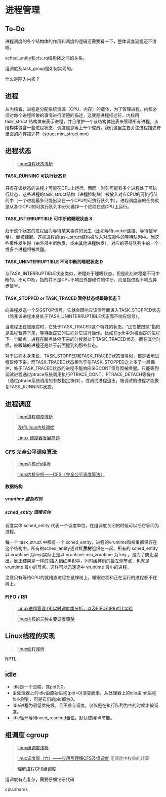 # 进程管理

## To-Do

进程调度的各个结构体的作用和调度的逻辑还需要看一下，整体调度流程还不清晰。

sched_entity和cfs_rq结构体之间的关系。

组调度及task_group是如何实现的。

什么是陷入内核？



## 进程

从内核看，进程是分配系统资源（CPU、内存）的载体，为了管理进程，内核必须对每个进程所做的事情进行清楚的描述，这就是进程描述符，内核用 task_struct 结构体来表示进程，并且维护一个该结构体链表来管理所有进程。该结构体包含一些进程状态、调度信息等上千个成员，我们这里主要关注进程描述符里面的内存描述符（struct mm_struct mm）



## 进程状态

> [linux进程状态浅析](https://blog.csdn.net/ctthuangcheng/article/details/8914444)

#### TASK_RUNNING 可执行状态 R

​		只有在该状态的进程才可能在CPU上运行。而同一时刻可能有多个进程处于可执行状态，这些进程的task_struct结构（进程控制块）被放入对应CPU的可执行队列中（一个进程最多只能出现在一个CPU的可执行队列中）。进程调度器的任务就是从各个CPU的可执行队列中分别选择一个进程在该CPU上运行。

#### TASK_INTERRUPTIBLE 可中断的睡眠状态 S

​		处于这个状态的进程因为等待某某事件的发生（比如等待socket连接、等待信号量），而被挂起。这些进程的task_struct结构被放入对应事件的等待队列中。当这些事件发生时（由外部中断触发、或由其他进程触发），对应的等待队列中的一个或多个进程将被唤醒。

#### TASK_UNINTERRUPTIBLE 不可中断的睡眠状态 D

​		与TASK_INTERRUPTIBLE状态类似，进程处于睡眠状态，但是此刻进程是不可中断的。不可中断，指的并不是CPU不响应外部硬件的中断，而是指进程不响应异步信号。

#### TASK_STOPPED or TASK_TRACED 暂停状态或跟踪状态 T

​		向进程发送一个SIGSTOP信号，它就会因响应该信号而进入TASK_STOPPED状态（除非该进程本身处于TASK_UNINTERRUPTIBLE状态而不响应信号）。

​		当进程正在被跟踪时，它处于TASK_TRACED这个特殊的状态。“正在被跟踪”指的是进程暂停下来，等待跟踪它的进程对它进行操作。比如在gdb中对被跟踪的进程下一个断点，进程在断点处停下来的时候就处于TASK_TRACED状态。而在其他时候，被跟踪的进程还是处于前面提到的那些状态。

​		对于进程本身来说，TASK_STOPPED和TASK_TRACED状态很类似，都是表示进程暂停下来。而TASK_TRACED状态相当于在TASK_STOPPED之上多了一层保护，处于TASK_TRACED状态的进程不能响应SIGCONT信号而被唤醒。只能等到调试进程通过ptrace系统调用执行PTRACE_CONT、PTRACE_DETACH等操作（通过ptrace系统调用的参数指定操作），或调试进程退出，被调试的进程才能恢复TASK_RUNNING状态。



## 进程调度

> [linux进程调度浅析](https://blog.csdn.net/ctthuangcheng/article/details/8914309)
>
> [浅析Linux内核调度](https://www.cnblogs.com/wangzahngjun/p/4911432.html)
>
> [Linux 调度器发展简述](https://www.ibm.com/developerworks/cn/linux/l-cn-scheduler/)

### CFS 完全公平调度算法

> [linux内核cfs浅析](https://blog.csdn.net/ctthuangcheng/article/details/8916071)
>
> [linux内核分析——CFS（完全公平调度算法）](https://www.cnblogs.com/tianguiyu/articles/6091378.html)

#### 数据结构

##### vruntime 虚拟时钟

##### sched_entity 调度实体

调度实体 sched_entity 代表一个调度单位，在组调度关闭的时候可以把它等同为进程。

每一个 task_struct 中都有一个 sched_entity，进程的vruntime和权重都保存在这个结构中。所有的sched_entity通过**红黑树**组织在一起。所有的 sched_entity 以 vruntime 为key(实际上是以 vruntime-min_vruntime 为 key ，是为了防止溢出，反正结果是一样的)插入到红黑树中，同时缓存树的最左侧节点，也就是 vruntime 最小的节点，这样可以迅速选中 vruntime 最小的进程。

注意只有等待CPU的就绪态进程在这棵树上，睡眠进程和正在运行的进程都不在树上。

### FIFO / RR

> [Linux进程管理 (9)实时调度类分析，以及FIFO和RR对比实验](https://www.cnblogs.com/arnoldlu/p/9025981.html)
>
> [linux内核的三种主要调度策略](https://blog.csdn.net/xhz_1983/article/details/78294934)



## Linux线程的实现

> [linux线程浅析](https://blog.csdn.net/ctthuangcheng/article/details/8914712)

NPTL



## idle

* idle是一个进程，其pid为0。  
* 主处理器上的idle由原始进程(pid=0)演变而来。从处理器上的idle由init进程fork得到，可是它们的pid都为0。  
* Idle进程为最低优先级。且不參与调度。仅仅是在执行队列为空的时候才被调度。  
* Idle循环等待need_resched置位。默认使用hlt节能。



## 组调度 cgroup

> [linux组调度浅析](https://blog.csdn.net/ctthuangcheng/article/details/8914825)
>
> [linux调度器（六）——应用层理解CFS及组调度](https://blog.csdn.net/wudongxu/article/details/8574741) 组调度中权重的计算
>
> [理解进程CFS组调度](http://www.360doc.com/content/15/1006/18/18252487_503643269.shtml)

组调度有点复杂，需要仔细钻研代码

cpu.shares

